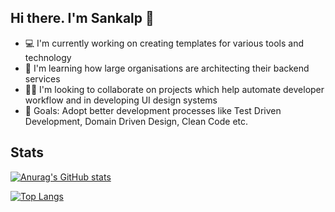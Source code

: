 ## Hi there. I'm Sankalp 👋

- 💻 I'm currently working on creating templates for various tools and technology
- 📘 I'm learning how large organisations are architecting their backend services
- 🤝🏻 I'm looking to collaborate on projects which help automate developer workflow and in developing UI design systems
- 🎯 Goals: Adopt better development processes like Test Driven Development, Domain Driven Design, Clean Code etc.


## Stats

[![Anurag's GitHub stats](https://github-readme-stats.vercel.app/api?username=saisankalp-dev&show_icons=true&theme=tokyonight)](https://github.com/saisankalp-dev/github-readme-stats)

[![Top Langs](https://github-readme-stats.vercel.app/api/top-langs/?username=saisankalp-dev&layout=compact&theme=tokyonight)](https://github.com/saisankalp-dev/github-readme-stats)